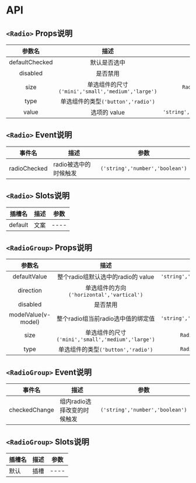 # API

## `<Radio>` Props说明

|     参数名     |                       描述                        |             类型              |  默认值  |
| :------------: | :-----------------------------------------------: | :---------------------------: | :------: |
| defaultChecked |                   默认是否选中                    |           `boolean`           | `false`  |
|    disabled    |                     是否禁用                      |           `boolean`           | `false`  |
|      size      | 单选组件的尺寸`('mini','small','medium','large')` |       `RadioGroupSize`        | `medium` |
|      type      |        单选组件的类型`('button','radio')`         |          `RadioType`          | `radio`  |
|     value      |                   选项的 value                    | `'string','number','boolean'` |  `true`  |

## `<Radio>` Event说明

| 事件名       | 描述                  | 参数                            |
| ------------ | --------------------- | ------------------------------- |
| radioChecked | radio被选中的时候触发 | `('string','number','boolean')` |

## `<Radio>` Slots说明

| 插槽名  | 描述 | 参数 |
| ------- | :--: | ---- |
| default | 文案 | ---- |

## `<RadioGroup>` Props说明

|       参数名        |                       描述                        |             类型              |    默认值    |
| :-----------------: | :-----------------------------------------------: | :---------------------------: | :----------: |
|    defaultValue     |        整个radio组默认选中的radio的 value         | `'string','number','boolean'` |     ---      |
|      direction      |    单选组件的方向 `('horizontal','vartical')`     |           `boolean`           | `horizontal` |
|      disabled       |                     是否禁用                      |           `boolean`           |   `false`    |
| modelValue(v-model) |        整个radio组当前radio选中值的绑定值         | `'string','number','boolean'` |     ---      |
|        size         | 单选组件的尺寸`('mini','small','medium','large')` |       `RadioGroupSize`        |   `medium`   |
|        type         |        单选组件的类型`('button','radio')`         |       `RadioGroupType`        |   `radio`    |


## `<RadioGroup>` Event说明

| 事件名        | 描述                        | 参数                            |
| ------------- | --------------------------- | ------------------------------- |
| checkedChange | 组内radio选择改变的时候触发 | `('string','number','boolean')` |

## `<RadioGroup>` Slots说明

| 插槽名 | 描述 | 参数 |
| ------ | :--: | ---- |
| 默认   | 插槽 | ---- |
